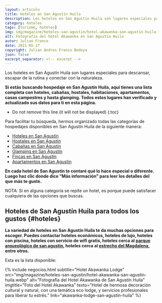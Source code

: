 ```yaml
---
layout: articulo
title: Hoteles en San Agustín Huila
description: Los hoteles en San Agustín Huila son lugares especiales para descansar y conectar con la naturaleza. Encuentra hoteles, cabañas y más aquí. Léelo!
category: hoteles
tags: [turismo, hoteles]
img: img/magazine/hoteles-san-agustin/hotel-akawanka-san-agustin-huila.webp
alt: Fotografía del hotel Akawanka en San Agustín Huila
autor: Julian Franco
date: 2021-05-17
copyright: Julian Andres Franco Bedoya
json: false
excerpt_separator: <!-- excerpt -->
---
```

Los hoteles en San Agustín Huila son lugares especiales para descansar, escapar de la rutina y conectar con la naturaleza.
<!-- excerpt -->

**Si estás buscando hospedaje en San Agustín Huila, aquí tienes una lista completa con hoteles, cabañas, hostales, habitaciones, apartamentos, casas campestres y hasta glamping. Todos estos lugares han verificado y actualizado sus datos para ti en esta página.**

* Do not remove this line (it will not be displayed)
{:toc}

Para facilitar tu búsqueda, hermos organizado todas las categorías de hospedajes disponibles en San Agustín Huila de la siguiente manera:

* [Hoteles en San Agustín](#hoteles)
* [Hostales en San Agustín](#hostales)
* [Cabañas en San Agustín](#cabanas)
* [Glamping en San Agustín](#glamping)
* [Fincas en San Agustín](#fincas)
* [Apartamentos en San Agustín](#apartamentos)

**En cada hotel de San Agustín te contaré qué lo hace especial o diferente. Luego haz clic donde dice "Más información" para leer los detalles del que más te guste.**

NOTA: Si en alguna categoría se repite un hotel, es porque puede satisfacer cualquiera de las opciones que buscas.

## Hoteles de San Agustín Huila para todos los gustos {#hoteles}

**La variedad de hoteles en San Agustín Huila te da muchas opciones para escoger. Puedes contactar hoteles económicos, hoteles de lujo, hoteles con piscina, hoteles con servicio de wifi gratis, hoteles cerca al [parque arqueológico de san agustin](https://gurcoff.com/parque-arqueologico-san-agustin-huila), hoteles cerca al [estrecho del Magdalena](https://gurcoff.com/estrecho-rio-magdalena), entre otros.**

Esta es la lista disponible:

{% include negocios.html subtitle="Hotel Akawanka Lodge" src="img/magazine/hoteles-san-agustin/hotel-akawanka-san-agustin-huila.webp" alt="Fotografía del Hotel Akawanka de San Agustín Huila" imgtitle="Foto del Hotel Akawanka" texto="Hotel de hermosa decoración cultural y natural, con una temática eco lodge, y servicios profesionales para liberar tu estrés." link="akawanka-lodge-san-agustin-huila" %}